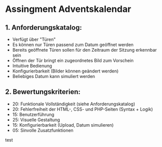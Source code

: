 # Assingment Adventskalendar

## 1. Anforderungskatalog:

- Verfügt über "Türen"
- Es können nur Türen passend zum Datum geöffnet werden
- Bereits geöffnete Türen sollen für den Zeitraum der Sitzung erkennbar sein
- Öffnen der Tür bringt ein zugeordnetes Bild zum Vorschein
- Intuitive Bedienung
- Konfigurierbarkeit (Bilder können geändert werden)
- Beliebiges Datum kann simuliert werden

## 2. Bewertungskriterien:

- 20: Funktionale Vollständigkeit (siehe Anforderungskatalog)                     
- 20: Fehlerfreiheit der HTML-, CSS- und PHP-Seiten (Syntax + Logik)              
- 15: Benutzerführung                                                             
- 25: Visuelle Gestaltung                                                         
- 15: Konfigurierbarkeit (Upload, Datum simulieren)                               
- 05: Sinvolle Zusatzfunktionen   

test

